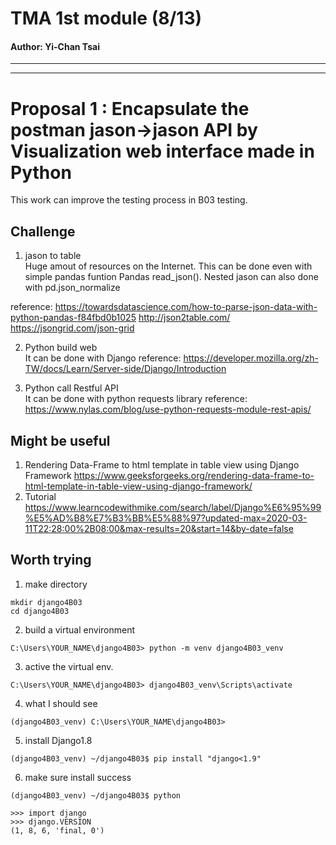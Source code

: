 # TMA 1st module (8/13) 
#### Author: Yi-Chan Tsai
---
---
# Proposal 1 : Encapsulate the postman jason->jason API by Visualization web interface made in Python 

This work can improve the testing process in B03 testing.

## Challenge 

1.  jason to table\
    Huge amout of resources on the Internet. This can be done even with simple pandas funtion Pandas read_json(). Nested jason can also done with pd.json_normalize

reference: 
https://towardsdatascience.com/how-to-parse-json-data-with-python-pandas-f84fbd0b1025
http://json2table.com/
https://jsongrid.com/json-grid

2. Python build web\
   It can be done with Django
   reference: https://developer.mozilla.org/zh-TW/docs/Learn/Server-side/Django/Introduction

3. Python call Restful API\
   It can be done with python requests library
   reference: https://www.nylas.com/blog/use-python-requests-module-rest-apis/

## Might be useful 
1. Rendering Data-Frame to html template in table view using Django Framework https://www.geeksforgeeks.org/rendering-data-frame-to-html-template-in-table-view-using-django-framework/
2. Tutorial https://www.learncodewithmike.com/search/label/Django%E6%95%99%E5%AD%B8%E7%B3%BB%E5%88%97?updated-max=2020-03-11T22:28:00%2B08:00&max-results=20&start=14&by-date=false

## Worth trying
1. make directory
```
mkdir django4B03
cd django4B03
```

2. build a virtual environment
```
C:\Users\YOUR_NAME\django4B03> python -m venv django4B03_venv
```
3. active the virtual env.
```
C:\Users\YOUR_NAME\django4B03> django4B03_venv\Scripts\activate

```
4. what I should see
```
(django4B03_venv) C:\Users\YOUR_NAME\django4B03>
```
5. install Django1.8
```
(django4B03_venv) ~/django4B03$ pip install "django<1.9"

```
6. make sure install success
```
(django4B03_venv) ~/django4B03$ python

>>> import django
>>> django.VERSION
(1, 8, 6, 'final, 0')
```
